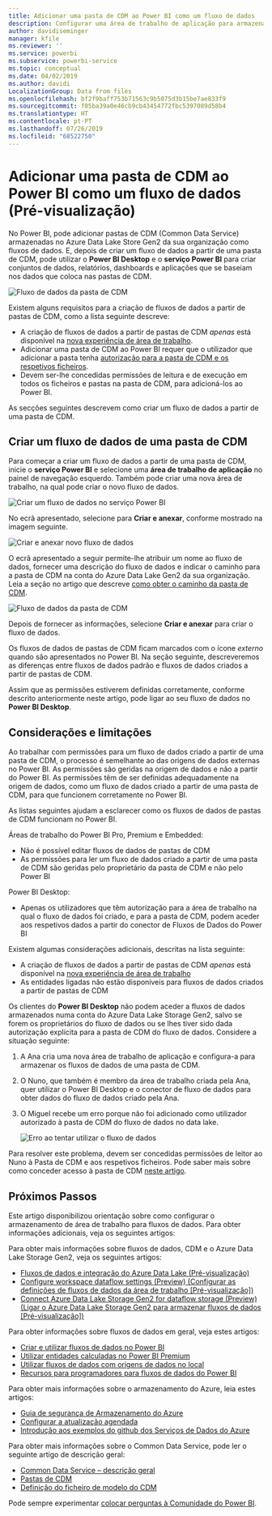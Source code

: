 ```yaml
---
title: Adicionar uma pasta de CDM ao Power BI como um fluxo de dados
description: Configurar uma área de trabalho de aplicação para armazenar a definição e os ficheiros de dados do fluxo de dados no Azure Data Lake Storage Gen2
author: davidiseminger
manager: kfile
ms.reviewer: ''
ms.service: powerbi
ms.subservice: powerbi-service
ms.topic: conceptual
ms.date: 04/02/2019
ms.author: davidi
LocalizationGroup: Data from files
ms.openlocfilehash: bf2f9baff753b71563c9b5075d3b15be7ae833f9
ms.sourcegitcommit: f05ba39a0e46cb9cb43454772fbc5397089d58b4
ms.translationtype: HT
ms.contentlocale: pt-PT
ms.lasthandoff: 07/26/2019
ms.locfileid: "68522750"
---
```

# <a name="add-a-cdm-folder-to-power-bi-as-a-dataflow-preview"></a>Adicionar uma pasta de CDM ao Power BI como um fluxo de dados (Pré-visualização)

No Power BI, pode adicionar pastas de CDM (Common Data Service) armazenadas no Azure Data Lake Store Gen2 da sua organização como fluxos de dados. E, depois de criar um fluxo de dados a partir de uma pasta de CDM, pode utilizar o **Power BI Desktop** e o **serviço Power BI** para criar conjuntos de dados, relatórios, dashboards e aplicações que se baseiam nos dados que coloca nas pastas de CDM.

![Fluxo de dados da pasta de CDM](media/service-dataflows-add-cdm-folder/dataflow-from-cdm-folder_01.jpg)

Existem alguns requisitos para a criação de fluxos de dados a partir de pastas de CDM, como a lista seguinte descreve:

* A criação de fluxos de dados a partir de pastas de CDM *apenas* está disponível na [nova experiência de área de trabalho](service-create-the-new-workspaces.md). 
* Adicionar uma pasta de CDM ao Power BI requer que o utilizador que adicionar a pasta tenha [autorização para a pasta de CDM e os respetivos ficheiros](https://go.microsoft.com/fwlink/?linkid=2029121).
* Devem ser-lhe concedidas permissões de leitura e de execução em todos os ficheiros e pastas na pasta de CDM, para adicioná-los ao Power BI.

As secções seguintes descrevem como criar um fluxo de dados a partir de uma pasta de CDM.

## <a name="create-a-dataflow-from-a-cdm-folder"></a>Criar um fluxo de dados de uma pasta de CDM

Para começar a criar um fluxo de dados a partir de uma pasta de CDM, inicie o **serviço Power BI** e selecione uma **área de trabalho de aplicação** no painel de navegação esquerdo. Também pode criar uma nova área de trabalho, na qual pode criar o novo fluxo de dados.

![Criar um fluxo de dados no serviço Power BI](media/service-dataflows-add-cdm-folder/dataflow-from-cdm-folder_02.jpg)

No ecrã apresentado, selecione para **Criar e anexar**, conforme mostrado na imagem seguinte.

![Criar e anexar novo fluxo de dados](media/service-dataflows-add-cdm-folder/dataflow-from-cdm-folder_03.jpg)

O ecrã apresentado a seguir permite-lhe atribuir um nome ao fluxo de dados, fornecer uma descrição do fluxo de dados e indicar o caminho para a pasta de CDM na conta do Azure Data Lake Gen2 da sua organização. Leia a seção no artigo que descreve [como obter o caminho da pasta de CDM](service-dataflows-configure-workspace-storage-settings.md#get-the-uri-of-stored-dataflow-files). 

![Fluxo de dados da pasta de CDM](media/service-dataflows-add-cdm-folder/dataflow-from-cdm-folder_01.jpg)

Depois de fornecer as informações, selecione **Criar e anexar** para criar o fluxo de dados.

Os fluxos de dados de pastas de CDM ficam marcados com o ícone *externo* quando são apresentados no Power BI. Na seção seguinte, descreveremos as diferenças entre fluxos de dados padrão e fluxos de dados criados a partir de pastas de CDM.

Assim que as permissões estiverem definidas corretamente, conforme descrito anteriormente neste artigo, pode ligar ao seu fluxo de dados no **Power BI Desktop**.


## <a name="considerations-and-limitations"></a>Considerações e limitações

Ao trabalhar com permissões para um fluxo de dados criado a partir de uma pasta de CDM, o processo é semelhante ao das origens de dados externas no Power BI. As permissões são geridas na origem de dados e não a partir do Power BI. As permissões têm de ser definidas adequadamente na origem de dados, como um fluxo de dados criado a partir de uma pasta de CDM, para que funcionem corretamente no Power BI.

As listas seguintes ajudam a esclarecer como os fluxos de dados de pastas de CDM funcionam no Power BI.

Áreas de trabalho do Power BI Pro, Premium e Embedded:
* Não é possível editar fluxos de dados de pastas de CDM
* As permissões para ler um fluxo de dados criado a partir de uma pasta de CDM são geridas pelo proprietário da pasta de CDM e não pelo Power BI

Power BI Desktop:
* Apenas os utilizadores que têm autorização para a área de trabalho na qual o fluxo de dados foi criado, e para a pasta de CDM, podem aceder aos respetivos dados a partir do conector de Fluxos de Dados do Power BI


Existem algumas considerações adicionais, descritas na lista seguinte:

* A criação de fluxos de dados a partir de pastas de CDM *apenas* está disponível na [nova experiência de área de trabalho](service-create-the-new-workspaces.md)
* As entidades ligadas não estão disponíveis para fluxos de dados criados a partir de pastas de CDM


Os clientes do **Power BI Desktop** não podem aceder a fluxos de dados armazenados numa conta do Azure Data Lake Storage Gen2, salvo se forem os proprietários do fluxo de dados ou se lhes tiver sido dada autorização explícita para a pasta de CDM do fluxo de dados. Considere a situação seguinte:

1.  A Ana cria uma nova área de trabalho de aplicação e configura-a para armazenar os fluxos de dados de uma pasta de CDM.
2.  O Nuno, que também é membro da área de trabalho criada pela Ana, quer utilizar o Power BI Desktop e o conector de fluxo de dados para obter dados do fluxo de dados criado pela Ana.
3.  O Miguel recebe um erro porque não foi adicionado como utilizador autorizado à pasta de CDM do fluxo de dados no data lake.

    ![Erro ao tentar utilizar o fluxo de dados](media/service-dataflows-configure-workspace-storage-settings/dataflow-storage-settings_08.jpg)

Para resolver este problema, devem ser concedidas permissões de leitor ao Nuno à Pasta de CDM e aos respetivos ficheiros. Pode saber mais sobre como conceder acesso à pasta de CDM [neste artigo](https://go.microsoft.com/fwlink/?linkid=2029121).


## <a name="next-steps"></a>Próximos Passos

Este artigo disponibilizou orientação sobre como configurar o armazenamento de área de trabalho para fluxos de dados. Para obter informações adicionais, veja os seguintes artigos:

Para obter mais informações sobre fluxos de dados, CDM e o Azure Data Lake Storage Gen2, veja os seguintes artigos:

* [Fluxos de dados e integração do Azure Data Lake (Pré-visualização)](service-dataflows-azure-data-lake-integration.md)
* [Configure workspace dataflow settings (Preview) (Configurar as definições de fluxos de dados da área de trabalho [Pré-visualização])](service-dataflows-configure-workspace-storage-settings.md)
* [Connect Azure Data Lake Storage Gen2 for dataflow storage (Preview) (Ligar o Azure Data Lake Storage Gen2 para armazenar fluxos de dados [Pré-visualização])](service-dataflows-connect-azure-data-lake-storage-gen2.md)

Para obter informações sobre fluxos de dados em geral, veja estes artigos:

* [Criar e utilizar fluxos de dados no Power BI](service-dataflows-create-use.md)
* [Utilizar entidades calculadas no Power BI Premium](service-dataflows-computed-entities-premium.md)
* [Utilizar fluxos de dados com origens de dados no local](service-dataflows-on-premises-gateways.md)
* [Recursos para programadores para fluxos de dados do Power BI](service-dataflows-developer-resources.md)

Para obter mais informações sobre o armazenamento do Azure, leia estes artigos:
* [Guia de segurança de Armazenamento do Azure](https://docs.microsoft.com/azure/storage/common/storage-security-guide)
* [Configurar a atualização agendada](refresh-scheduled-refresh.md)
* [Introdução aos exemplos do github dos Serviços de Dados do Azure](https://aka.ms/cdmadstutorial)

Para obter mais informações sobre o Common Data Service, pode ler o seguinte artigo de descrição geral:
* [Common Data Service – descrição geral](https://docs.microsoft.com/powerapps/common-data-model/overview)
* [Pastas de CDM](https://go.microsoft.com/fwlink/?linkid=2045304)
* [Definição do ficheiro de modelo do CDM](https://go.microsoft.com/fwlink/?linkid=2045521)

Pode sempre experimentar [colocar perguntas à Comunidade do Power BI](http://community.powerbi.com/).

